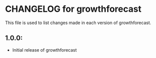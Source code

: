 # CHANGELOG for growthforecast

This file is used to list changes made in each version of growthforecast.

## 1.0.0:

* Initial release of growthforecast
